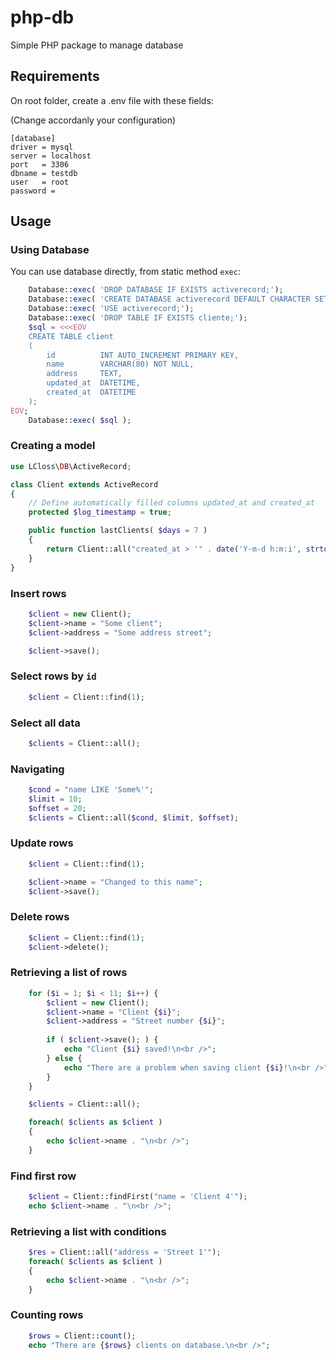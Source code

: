 # php-db
Simple PHP package to manage database

## Requirements

On root folder, create a .env file with these fields:

(Change accordanly your configuration)

```
[database]
driver = mysql
server = localhost
port   = 3306
dbname = testdb
user   = root
password = 
```

## Usage


### Using Database

You can use database directly, from static method `exec`:

```php
    Database::exec( 'DROP DATABASE IF EXISTS activerecord;');
    Database::exec( 'CREATE DATABASE activerecord DEFAULT CHARACTER SET utf8 DEFAULT COLLATE utf8_general_ci;');
    Database::exec( 'USE activerecord;');
    Database::exec( 'DROP TABLE IF EXISTS cliente;');
    $sql = <<<EOV
    CREATE TABLE client 
    (
        id          INT AUTO_INCREMENT PRIMARY KEY,
        name        VARCHAR(80) NOT NULL,
        address     TEXT,
        updated_at  DATETIME,
        created_at  DATETIME
    );
EOV;
    Database::exec( $sql );
```

### Creating a model

```php
use LCloss\DB\ActiveRecord;

class Client extends ActiveRecord
{
    // Define automatically filled columns updated_at and created_at
    protected $log_timestamp = true;

    public function lastClients( $days = 7 )
    {
        return Client::all("created_at > '" . date('Y-m-d h:m:i', strtotime("-{$days} days") ));
    }
}
```
### Insert rows

```php
    $client = new Client();
    $client->name = "Some client";
    $client->address = "Some address street";

    $client->save();
```

### Select rows by `id`

```php
    $client = Client::find(1);
```

### Select all data

```php
    $clients = Client::all();
```

### Navigating

```php
    $cond = "name LIKE 'Some%'";
    $limit = 10;
    $offset = 20;
    $clients = Client::all($cond, $limit, $offset);
```

### Update rows

```php
    $client = Client::find(1);

    $client->name = "Changed to this name";
    $client->save();
```

### Delete rows

```php
    $client = Client::find(1);
    $client->delete();
```

### Retrieving a list of rows

```php
    for ($i = 1; $i < 11; $i++) {
        $client = new Client();
        $client->name = "Client {$i}";
        $client->address = "Street number {$i}";
        
        if ( $client->save(); ) {
            echo "Client {$i} saved!\n<br />";
        } else {
            echo "There are a problem when saving client {$i}!\n<br />";
        }
    }

    $clients = Client::all();

    foreach( $clients as $client )
    {
        echo $client->name . "\n<br />";
    }
```

### Find first row

```php
    $client = Client::findFirst("name = 'Client 4'");
    echo $client->name . "\n<br />";
```

### Retrieving a list with conditions

```php
    $res = Client::all("address = 'Street 1'");
    foreach( $clients as $client )
    {
        echo $client->name . "\n<br />";
    }
```

### Counting rows

```php
    $rows = Client::count();
    echo "There are {$rows} clients on database.\n<br />";
```